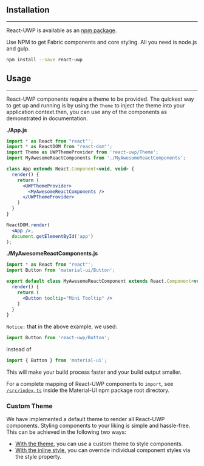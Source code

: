 ## Installation
---
React-UWP is available as an [npm package](https://www.npmjs.org/package/react-uwp).

Use NPM to get Fabric components and core styling. All you need is node.js and gulp.

``` bash
npm install --save react-uwp
```

## Usage
---
React-UWP components require a theme to be provided.
The quickest way to get up and running is by using the `Theme` to inject the theme into your application context.then, you can use any of the components as demonstrated in documentation.


**./App.js**
```jsx
import * as React from "react"';
import * as ReactDOM from "react-dom"';
import Theme as UWPThemeProvider from 'react-uwp/Theme';
import MyAwesomeReactComponents from './MyAwesomeReactComponents';

class App extends React.Component<void, void> {
  render() {
    return (
      <UWPThemeProvider>
        <MyAwesomeReactComponents />
      </UWPThemeProvider>
    )
  }
}

ReactDOM.render(
  <App />,
  document.getElementById('app')
);
```

**./MyAwesomeReactComponents.js**
```jsx
import * as React from "react"';
import Button from 'material-ui/Button';

export default class MyAwesomeReactComponent extends React.Component<void, void> {
  render() {
    return (
      <Button tooltip="Mini Tooltip" />
    )
  }
}
```
`Notice:` that in the above example, we used:
```jsx
import Button from 'react-uwp/Button';
```

instead of
```jsx
import { Button } from 'material-ui';
```

This will make your build process faster and your build output smaller.

For a complete mapping of React-UWP components to `import`,
see [`/src/index.ts`](https://github.com/myxvisual/react-uwp/blob/master/src/index.ts) inside the Material-UI npm package root directory.

### Custom Theme

We have implemented a default theme to render all React-UWP components.
Styling components to your liking is simple and hassle-free.
This can be achieved in the following two ways:
- [With the theme](/styles/styling-components/custom-theme), you can use a custom theme to style components.
- [With the inline style](/styles/styling-components/use-inlinestyle-replace-the-default-style), you can override individual
component styles via the style property.

